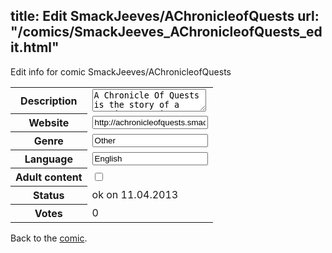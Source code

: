 title: Edit SmackJeeves/AChronicleofQuests
url: "/comics/SmackJeeves_AChronicleofQuests_edit.html"
---
Edit info for comic SmackJeeves/AChronicleofQuests

<form name="comic" action="http://gaepostmail.appengine.com/comic" name="post">
<table class="comicinfo">
<tr>
<th>Description</th><td><textarea name="description">A Chronicle Of Quests is the story of a warrior. Heroic Guy may not be the best, or even close to good. But his destiny is un-escapeable. It is after all what he was made for.</textarea></td>
</tr>
<tr>
<th>Website</th><td><input type="text" name="url" value="http://achronicleofquests.smackjeeves.com/comics/"/></td>
</tr>
<tr>
<th>Genre</th><td><input type="text" name="genre" value="Other"/></td>
</tr>
<tr>
<th>Language</th><td><input type="text" name="language" value="English"/></td>
</tr>
<tr>
<th>Adult content</th><td><input type="checkbox" name="adult" value="adult" /></td>
</tr>
<tr>
<th>Status</th><td>ok on 11.04.2013</td>
</tr>
<tr>
<th>Votes</th><td>0</div></td>
</tr>
</table>
</form>

Back to the [comic](/comics/SmackJeeves_AChronicleofQuests.html).
